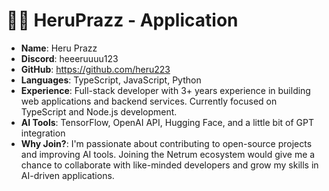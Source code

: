 #  🧑‍💻 HeruPrazz - Application

- **Name**: Heru Prazz
- **Discord**: heeeruuuu123
- **GitHub**: https://github.com/heru223
- **Languages**: TypeScript, JavaScript, Python
- **Experience**: Full-stack developer with 3+ years experience in building web applications and backend services. Currently focused on TypeScript and Node.js development.
- **AI Tools**: TensorFlow, OpenAI API, Hugging Face, and a little bit of GPT integration
- **Why Join?**: I'm passionate about contributing to open-source projects and improving AI tools. Joining the Netrum ecosystem would give me a chance to collaborate with like-minded developers and grow my skills in AI-driven applications.

